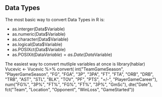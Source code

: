 ## Data Types 

The most basic way to convert Data Types in R is: 
- as.interger(Data$Variable)
- as.numeric(Data$Variable)
- as.character(Data$Variable)
- as.logical(Data$Variable)
- as.POSIXct(Data$Variable)
- as.POSIXit(Data$Variable)
= as.Date(Data$Variable)

The easiest way to convert mutliple variables at once is 
library(hablar) 
Vucevic <- Vucevic %>% convert(
  int("TeamGameSeason", "PlayerGameSeason", "FG", "FGA", "3P", "3PA", "FT", "FTA", "ORB", 
      "DRB", "TRB", "AST", "STL", "BLK", "TOV", "PF", "PTS", "+/-", "PlayerGameCareer"), 
  num("FG%", "3P%", "FT%", "FG%", "FT%", "3P%", "GmSc"),
  dte("Date"),
  fct("Team", "Location", "Opponent", "WinLoss", "GameStarted"))
  
## 
